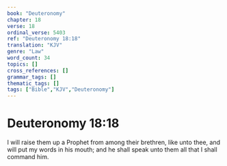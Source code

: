 ```yaml
---
book: "Deuteronomy"
chapter: 18
verse: 18
ordinal_verse: 5403
ref: "Deuteronomy 18:18"
translation: "KJV"
genre: "Law"
word_count: 34
topics: []
cross_references: []
grammar_tags: []
thematic_tags: []
tags: ["Bible","KJV","Deuteronomy"]
---
```


# Deuteronomy 18:18

I will raise them up a Prophet from among their brethren, like unto thee, and will put my words in his mouth; and he shall speak unto them all that I shall command him.
